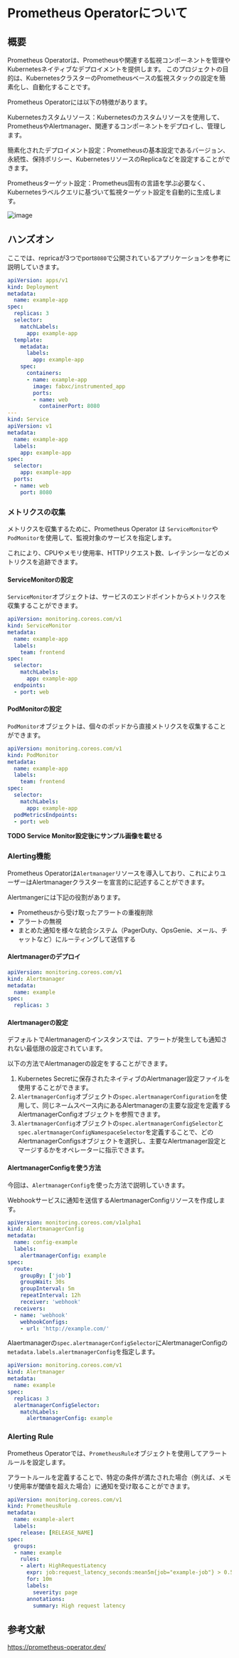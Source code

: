 # Prometheus Operatorについて

## 概要

Prometheus Operatorは、Prometheusや関連する監視コンポーネントを管理やKubernetesネイティブなデプロイメントを提供します。
このプロジェクトの目的は、KubernetesクラスターのPrometheusベースの監視スタックの設定を簡素化し、自動化することです。

Prometheus Operatorには以下の特徴があります。

Kubernetesカスタムリソース：Kubernetesのカスタムリソースを使用して、PrometheusやAlertmanager、関連するコンポーネントをデプロイし、管理します。

簡素化されたデプロイメント設定：Prometheusの基本設定であるバージョン、永続性、保持ポリシー、KubernetesリソースのReplicaなどを設定することができます。

Prometheusターゲット設定：Prometheus固有の言語を学ぶ必要なく、Kubernetesラベルクエリに基づいて監視ターゲット設定を自動的に生成します。

![image](https://prometheus-operator.dev/img/architecture.png)

## ハンズオン

ここでは、repricaが3つでport`8080`で公開されているアプリケーションを参考に説明していきます。

```yaml
apiVersion: apps/v1
kind: Deployment
metadata:
  name: example-app
spec:
  replicas: 3
  selector:
    matchLabels:
      app: example-app
  template:
    metadata:
      labels:
        app: example-app
    spec:
      containers:
      - name: example-app
        image: fabxc/instrumented_app
        ports:
        - name: web
          containerPort: 8080
---
kind: Service
apiVersion: v1
metadata:
  name: example-app
  labels:
    app: example-app
spec:
  selector:
    app: example-app
  ports:
  - name: web
    port: 8080
```

### メトリクスの収集

メトリクスを収集するために、Prometheus Operator は `ServiceMonitor`や`PodMonitor`を使用して、監視対象のサービスを指定します。

これにより、CPUやメモリ使用率、HTTPリクエスト数、レイテンシーなどのメトリクスを追跡できます。

#### ServiceMonitorの設定

`ServiceMonitor`オブジェクトは、サービスのエンドポイントからメトリクスを収集することができます。

```yaml
apiVersion: monitoring.coreos.com/v1
kind: ServiceMonitor
metadata:
  name: example-app
  labels:
    team: frontend
spec:
  selector:
    matchLabels:
      app: example-app
  endpoints:
  - port: web
```

#### PodMonitorの設定

`PodMonitor`オブジェクトは、個々のポッドから直接メトリクスを収集することができます。

```yaml
apiVersion: monitoring.coreos.com/v1
kind: PodMonitor
metadata:
  name: example-app
  labels:
    team: frontend
spec:
  selector:
    matchLabels:
      app: example-app
  podMetricsEndpoints:
  - port: web
```

**TODO Service Monitor設定後にサンプル画像を載せる**

### Alerting機能

Prometheus Operatorは`Alertmanager`リソースを導入しており、これによりユーザーはAlertmanagerクラスターを宣言的に記述することができます。

Alertmangerには下記の役割があります。

- Prometheusから受け取ったアラートの重複削除
- アラートの無視
- まとめた通知を様々な統合システム（PagerDuty、OpsGenie、メール、チャットなど）にルーティングして送信する

#### Alertmanagerのデプロイ

```yaml
apiVersion: monitoring.coreos.com/v1
kind: Alertmanager
metadata:
  name: example
spec:
  replicas: 3
```

#### Alertmanagerの設定

デフォルトでAlertmanagerのインスタンスでは、アラートが発生しても通知されない最低限の設定されています。

以下の方法でAlertmanagerの設定をすることができます。

1. Kubernetes Secretに保存されたネイティブのAlertmanager設定ファイルを使用することができます。
2. `AlertmanagerConfig`オブジェクトの`spec.alertmanagerConfiguration`を使用して、同じネームスペース内にあるAlertmanagerの主要な設定を定義するAlertmanagerConfigオブジェクトを参照できます。
3. `AlertmanagerConfig`オブジェクトの`spec.alertmanagerConfigSelector`と`spec.alertmanagerConfigNamespaceSelector`を定義することで、どのAlertmanagerConfigsオブジェクトを選択し、主要なAlertmanager設定とマージするかをオペレーターに指示できます。

#### AlertmanagerConfigを使う方法

今回は、`AlertmanagerConfig`を使った方法で説明していきます。

Webhookサービスに通知を送信するAlertmanagerConfigリソースを作成します。

```yaml
apiVersion: monitoring.coreos.com/v1alpha1
kind: AlertmanagerConfig
metadata:
  name: config-example
  labels:
    alertmanagerConfig: example
spec:
  route:
    groupBy: ['job']
    groupWait: 30s
    groupInterval: 5m
    repeatInterval: 12h
    receiver: 'webhook'
  receivers:
  - name: 'webhook'
    webhookConfigs:
    - url: 'http://example.com/'
```

Alaertmanagerの`spec.alertmanagerConfigSelector`にAlertmanagerConfigの`metadata.labels.alertmanagerConfig`を指定します。

```yaml
apiVersion: monitoring.coreos.com/v1
kind: Alertmanager
metadata:
  name: example
spec:
  replicas: 3
  alertmanagerConfigSelector:
    matchLabels:
      alertmanagerConfig: example
```

### Alerting Rule

Prometheus Operatorでは、`PrometheusRule`オブジェクトを使用してアラートルールを設定します。

アラートルールを定義することで、特定の条件が満たされた場合（例えば、メモリ使用率が閾値を超えた場合）に通知を受け取ることができます。

```yaml
apiVersion: monitoring.coreos.com/v1
kind: PrometheusRule
metadata:
  name: example-alert
  labels:
    release: [RELEASE_NAME]
spec:
  groups:
  - name: example
    rules:
    - alert: HighRequestLatency
      expr: job:request_latency_seconds:mean5m{job="example-job"} > 0.5
      for: 10m
      labels:
        severity: page
      annotations:
        summary: High request latency
```

## 参考文献

https://prometheus-operator.dev/
